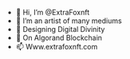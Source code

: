 - 👋 Hi, I’m @ExtraFoxnft
- 👀 I’m an artist of many mediums
- 🌱 Designing Digital Divinity
- 💞️ On Algorand Blockchain
- 📫 Www.extrafoxnft.com

<!---
ExtraFoxnft/ExtraFoxnft is a ✨ special ✨ repository because its `README.md` (this file) appears on your GitHub profile.
You can click the Preview link to take a look at your changes.
--->
